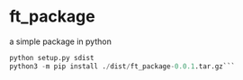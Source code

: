 # ft_package

a simple package in python

```python -m build
python setup.py sdist
python3 -m pip install ./dist/ft_package-0.0.1.tar.gz```